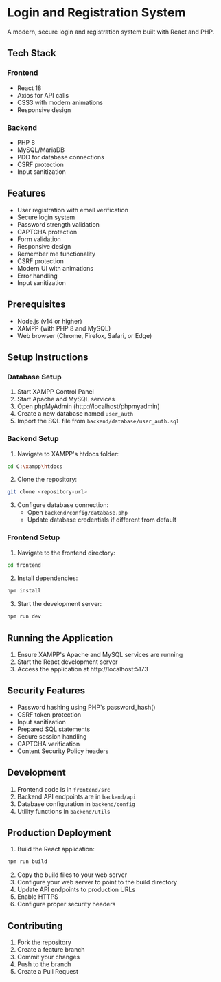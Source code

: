 # Login and Registration System

A modern, secure login and registration system built with React and PHP.

## Tech Stack

### Frontend
- React 18
- Axios for API calls
- CSS3 with modern animations
- Responsive design

### Backend
- PHP 8
- MySQL/MariaDB
- PDO for database connections
- CSRF protection
- Input sanitization

## Features
- User registration with email verification
- Secure login system
- Password strength validation
- CAPTCHA protection
- Form validation
- Responsive design
- Remember me functionality
- CSRF protection
- Modern UI with animations
- Error handling
- Input sanitization

## Prerequisites
- Node.js (v14 or higher)
- XAMPP (with PHP 8 and MySQL)
- Web browser (Chrome, Firefox, Safari, or Edge)

## Setup Instructions

### Database Setup
1. Start XAMPP Control Panel
2. Start Apache and MySQL services
3. Open phpMyAdmin (http://localhost/phpmyadmin)
4. Create a new database named `user_auth`
5. Import the SQL file from `backend/database/user_auth.sql`

### Backend Setup
1. Navigate to XAMPP's htdocs folder:
```bash
cd C:\xampp\htdocs
```

2. Clone the repository:
```bash
git clone <repository-url>
```

3. Configure database connection:
   - Open `backend/config/database.php`
   - Update database credentials if different from default

### Frontend Setup
1. Navigate to the frontend directory:
```bash
cd frontend
```

2. Install dependencies:
```bash
npm install
```

3. Start the development server:
```bash
npm run dev
```

## Running the Application
1. Ensure XAMPP's Apache and MySQL services are running
2. Start the React development server
3. Access the application at http://localhost:5173

## Security Features
- Password hashing using PHP's password_hash()
- CSRF token protection
- Input sanitization
- Prepared SQL statements
- Secure session handling
- CAPTCHA verification
- Content Security Policy headers

## Development
1. Frontend code is in `frontend/src`
2. Backend API endpoints are in `backend/api`
3. Database configuration in `backend/config`
4. Utility functions in `backend/utils`

## Production Deployment
1. Build the React application:
```bash
npm run build
```

2. Copy the build files to your web server
3. Configure your web server to point to the build directory
4. Update API endpoints to production URLs
5. Enable HTTPS
6. Configure proper security headers

## Contributing
1. Fork the repository
2. Create a feature branch
3. Commit your changes
4. Push to the branch
5. Create a Pull Request
